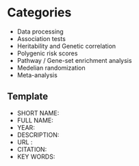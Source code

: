 # Categories
- Data processing
- Association tests
- Heritability and Genetic correlation
- Polygenic risk scores
- Pathway / Gene-set enrichment analysis
- Medelian randomization
- Meta-analysis

## Template
- SHORT NAME: 
- FULL NAME: 
- YEAR: 
- DESCRIPTION: 
- URL : 
- CITATION: 
- KEY WORDS: 
